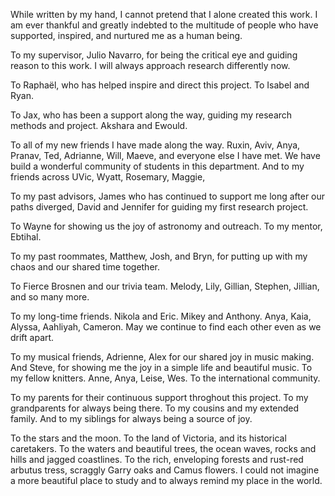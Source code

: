 While written by my hand, I cannot pretend that I alone created this work. I am ever thankful and greatly indebted to the multitude of people who have supported, inspired, and nurtured me as a human being. 

To my supervisor, Julio Navarro, for being the critical eye and guiding reason to this work. I will always approach research differently now.

To Raphaël, who has helped inspire and direct this project. To Isabel and Ryan.

To Jax, who has been a support along the way, guiding my research methods and project. Akshara and Ewould. 

To all of my new friends I have made along the way. Ruxin, Aviv, Anya, Pranav, Ted, Adrianne, Will, Maeve, and everyone else I have met. We have build a wonderful community of students in this department. And to my friends across UVic, Wyatt, Rosemary, Maggie, 

To my past advisors, James who has continued to support me long after our paths diverged, David and Jennifer for guiding my first research project. 

To Wayne for showing us the joy of astronomy and outreach. To my mentor, Ebtihal. 

To my past roommates, Matthew, Josh, and Bryn, for putting up with my chaos and our shared time together. 

To Fierce Brosnen and our trivia team.  Melody, Lily, Gillian, Stephen, Jillian, and so many more. 

To my long-time friends. Nikola and Eric. Mikey and Anthony. Anya, Kaia, Alyssa, Aahliyah, Cameron. May we continue to find each other even as we drift apart. 

To my musical friends, Adrienne, Alex for our shared joy in music making. And Steve, for showing me the joy in a simple life and beautiful music. To my fellow knitters. Anne, Anya, Leise, Wes. To the international community. 

To my parents for their continuous support throghout this project. To my grandparents for always being there. To my cousins and my extended family. And to my siblings for always being a source of joy. 

To the stars and the moon. To the land of Victoria, and its historical caretakers. To the waters and beautiful trees, the ocean waves, rocks and hills and jagged coastlines. To the rich, enveloping forests and rust-red arbutus tress, scraggly Garry oaks and Camus flowers. I could not imagine a more beautiful place to study and to always remind my place in the world. 